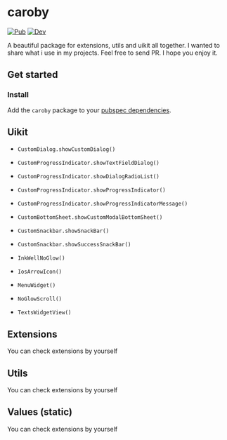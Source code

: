 # caroby

[![Pub](https://img.shields.io/pub/v/caroby.svg)](https://pub.dev/packages/caroby)
[![Dev](https://img.shields.io/pub/v/caroby.svg?label=dev&include_prereleases)](https://pub.dev/packages/caroby)

A beautiful package for extensions, utils and uikit all together.
I wanted to share what i use in my projects.
Feel free to send PR.
I hope you enjoy it.

## Get started

### Install

Add the `caroby` package to your
[pubspec dependencies](https://pub.dev/packages/caroby/install).

## Uikit

- `CustomDialog.showCustomDialog()` 
- `CustomProgressIndicator.showTextFieldDialog()` 
- `CustomProgressIndicator.showDialogRadioList()` 

- `CustomProgressIndicator.showProgressIndicator()` 
- `CustomProgressIndicator.showProgressIndicatorMessage()` 

- `CustomBottomSheet.showCustomModalBottomSheet()` 

- `CustomSnackbar.showSnackBar()` 
- `CustomSnackbar.showSuccessSnackBar()` 

- `InkWellNoGlow()` 

- `IosArrowIcon()` 

- `MenuWidget()` 

- `NoGlowScroll()` 

- `TextsWidgetView()` 


## Extensions

You can check extensions by yourself


## Utils

You can check extensions by yourself

## Values (static)

You can check extensions by yourself
